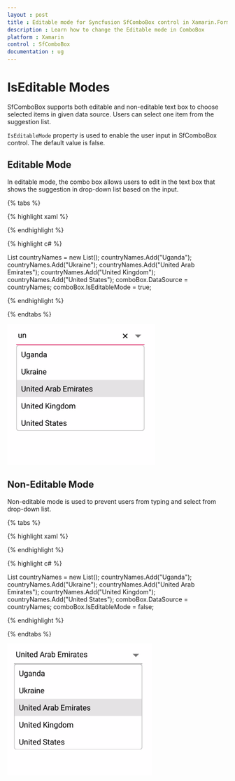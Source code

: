 ```yaml
---
layout : post
title : Editable mode for Syncfusion SfComboBox control in Xamarin.Forms
description : Learn how to change the Editable mode in ComboBox
platform : Xamarin
control : SfComboBox
documentation : ug
---
```


# IsEditable Modes

SfComboBox supports both editable and non-editable text box to choose selected items in given data source. Users can select one item from the suggestion list. 

`IsEditableMode` property is used to enable the user input in SfComboBox control. The default value is false.

## Editable Mode

In editable mode, the combo box allows users to edit in the text box that shows the suggestion in drop-down list based on the input.

{% tabs %}

{% highlight xaml %}

<StackLayout VerticalOptions="Start" HorizontalOptions="Start" Padding="30">
	<combobox:SfComboBox HeightRequest="40" x:Name="comboBox" IsEditableMode="true"/>                      
</StackLayout> 
		  
{% endhighlight %}

{% highlight c# %}
	
List<String> countryNames = new List<String>();
countryNames.Add("Uganda");
countryNames.Add("Ukraine");
countryNames.Add("United Arab Emirates");
countryNames.Add("United Kingdom");
countryNames.Add("United States");
comboBox.DataSource = countryNames;
comboBox.IsEditableMode = true;
	 
{% endhighlight %}

{% endtabs %}

![](images/ComboBox-Editing/iseditable.png)

## Non-Editable Mode

Non-editable mode is used to prevent users from typing and select from drop-down list.

{% tabs %}

{% highlight xaml %}

<StackLayout VerticalOptions="Start" HorizontalOptions="Start" Padding="30">
	<combobox:SfComboBox HeightRequest="40" x:Name="comboBox" IsEditableMode="false"/>                      
</StackLayout> 
		  
{% endhighlight %}

{% highlight c# %}
	
List<String> countryNames = new List<String>();
countryNames.Add("Uganda");
countryNames.Add("Ukraine");
countryNames.Add("United Arab Emirates");
countryNames.Add("United Kingdom");
countryNames.Add("United States");
comboBox.DataSource = countryNames;
comboBox.IsEditableMode = false;
	 
{% endhighlight %}

{% endtabs %}

![](images/ComboBox-Editing/noneditable.png)

